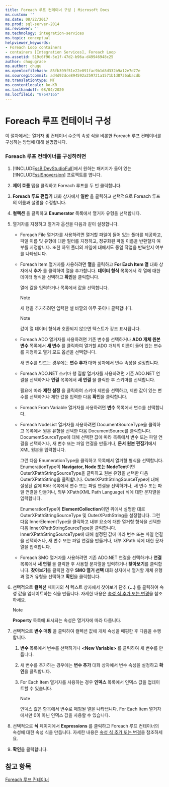 ```yaml
---
title: Foreach 루프 컨테이너 구성 | Microsoft Docs
ms.custom: ''
ms.date: 08/22/2017
ms.prod: sql-server-2014
ms.reviewer: ''
ms.technology: integration-services
ms.topic: conceptual
helpviewer_keywords:
- Foreach Loop containers
- containers [Integration Services], Foreach Loop
ms.assetid: 519c6f96-5e1f-47d2-b96a-d49946948c25
author: chugugrace
ms.author: chugu
ms.openlocfilehash: 85fb399f51e22e091fac9b1d8d332b9a12e7d77e
ms.sourcegitcommit: ad4d92dce894592a259721a1571b1d8736abacdb
ms.translationtype: MT
ms.contentlocale: ko-KR
ms.lasthandoff: 08/04/2020
ms.locfileid: "87647165"
---
```

# <a name="configure-a-foreach-loop-container"></a>Foreach 루프 컨테이너 구성
  이 절차에서는 열거자 및 컨테이너 수준의 속성 식을 비롯한 Foreach 루프 컨테이너를 구성하는 방법에 대해 설명합니다.  
  
### <a name="to-configure-the-foreach-loop-container"></a>Foreach 루프 컨테이너를 구성하려면  
  
1.  [!INCLUDE[ssBIDevStudioFull](../includes/ssbidevstudiofull-md.md)]에서 원하는 패키지가 들어 있는 [!INCLUDE[ssISnoversion](../includes/ssisnoversion-md.md)] 프로젝트를 엽니다.  
  
2.  **제어 흐름** 탭을 클릭하고 Foreach 루프를 두 번 클릭합니다.  
  
3.  **Foreach 루프 편집기** 대화 상자에서 **일반** 을 클릭하고 선택적으로 Foreach 루프의 이름과 설명을 수정합니다.  
  
4.  **컬렉션** 을 클릭하고 **Enumerator** 목록에서 열거자 유형을 선택합니다.  
  
5.  열거자를 지정하고 열거자 옵션을 다음과 같이 설정합니다.  
  
    -   Foreach File 열거자를 사용하려면 열거할 파일이 들어 있는 폴더를 제공하고, 파일 이름 및 유형에 대한 필터를 지정하고, 정규화된 파일 이름을 반환할지 여부를 지정합니다. 또한 하위 폴더의 파일에 대해서도 동일 작업을 반복할지 여부를 나타냅니다.  
  
    -   Foreach Item 열거자를 사용하려면 **열**을 클릭하고 **For Each Item 열** 대화 상자에서 **추가** 를 클릭하여 열을 추가합니다. **데이터 형식** 목록에서 각 열에 대한 데이터 형식을 선택하고 **확인**을 클릭합니다.  
  
         열에 값을 입력하거나 목록에서 값을 선택합니다.  
  
        > [!NOTE]  
        >  새 행을 추가하려면 입력한 셀 바깥의 아무 곳이나 클릭합니다.  
  
        > [!NOTE]  
        >  값이 열 데이터 형식과 호환되지 않으면 텍스트가 강조 표시됩니다.  
  
    -   Foreach ADO 열거자를 사용하려면 기존 변수를 선택하거나 **ADO 개체 원본 변수** 목록에서 **새 변수** 를 클릭하여 열거할 ADO 개체의 이름이 들어 있는 변수를 지정하고 열거 모드 옵션을 선택합니다.  
  
         새 변수를 만드는 경우에는 **변수 추가** 대화 상자에서 변수 속성을 설정합니다.  
  
    -   Foreach ADO.NET 스키마 행 집합 열거자를 사용하려면 기존 ADO.NET 연결을 선택하거나 **연결** 목록에서 **새 연결** 을 클릭한 후 스키마를 선택합니다.  
  
         필요에 따라 **제한 설정** 을 클릭하여 스키마 제한을 선택하고, 제한 값이 있는 변수를 선택하거나 제한 값을 입력한 다음 **확인**을 클릭합니다.  
  
    -   Foreach From Variable 열거자를 사용하려면 **변수** 목록에서 변수를 선택합니다.  
  
    -   Foreach NodeList 열거자를 사용하려면 DocumentSourceType을 클릭하고 목록에서 원본 유형을 선택한 다음 DocumentSource를 클릭합니다. DocumentSourceType에 대해 선택한 값에 따라 목록에서 변수 또는 파일 연결을 선택하거나, 새 변수 또는 파일 연결을 만들거나, **문서 원본 편집기**에서 XML 원본을 입력합니다.  
  
         그런 다음 EnumerationType을 클릭하고 목록에서 열거형 형식을 선택합니다. EnumerationType이 **Navigator, Node 또는 NodeText**이면 OuterXPathStringSourceType을 클릭하고 원본 유형을 선택한 다음 OuterXPathString을 클릭합니다. OuterXPathStringSourceType에 대해 설정된 값에 따라 목록에서 변수 또는 파일 연결을 선택하거나, 새 변수 또는 파일 연결을 만들거나, 외부 XPath(XML Path Language) 식에 대한 문자열을 입력합니다.  
  
         EnumerationType이 **ElementCollection**이면 위에서 설명한 대로 OuterXPathStringSourceType 및 OuterXPathString을 설정합니다. 그런 다음 InnerElementType을 클릭하고 내부 요소에 대한 열거형 형식을 선택한 다음 InnerXPathStringSourceType을 클릭합니다. InnerXPathStringSourceType에 대해 설정된 값에 따라 변수 또는 파일 연결을 선택하거나, 새 변수 또는 파일 연결을 만들거나, 내부 XPath 식에 대한 문자열을 입력합니다.  
  
    -   Foreach SMO 열거자를 사용하려면 기존 ADO.NET 연결을 선택하거나 **연결** 목록에서 **새 연결** 을 클릭한 후 사용할 문자열을 입력하거나 **찾아보기**를 클릭합니다. **찾아보기**를 클릭한 경우 **SMO 열거 선택** 대화 상자에서 열거할 개체 유형과 열거 유형을 선택하고 **확인**을 클릭합니다.  
  
6.  선택적으로 **컬렉션** 페이지의 **식** 텍스트 상자에서 찾아보기 단추 **(...)** 를 클릭하여 속성 값을 업데이트하는 식을 만듭니다. 자세한 내용은 [속성 식 추가 또는 변경](expressions/add-or-change-a-property-expression.md)을 참조하세요.  
  
    > [!NOTE]  
    >  **Property** 목록에 표시되는 속성은 열거자에 따라 다릅니다.  
  
7.  선택적으로 **변수 매핑** 을 클릭하여 컬렉션 값에 개체 속성을 매핑한 후 다음을 수행합니다.  
  
    1.  **변수** 목록에서 변수를 선택하거나 **\<New Variable>** 를 클릭하여 새 변수를 만듭니다.  
  
    2.  새 변수를 추가하는 경우에는 **변수 추가** 대화 상자에서 변수 속성을 설정하고 **확인**을 클릭합니다.  
  
    3.  For Each Item 열거자를 사용하는 경우 **인덱스** 목록에서 인덱스 값을 업데이트할 수 있습니다.  
  
        > [!NOTE]  
        >  인덱스 값은 항목에서 변수로 매핑될 열을 나타냅니다. For Each Item 열거자에서만 0이 아닌 인덱스 값을 사용할 수 있습니다.  
  
8.  선택적으로 **식** 페이지에서 **Expressions** 를 클릭하고 Foreach 루프 컨테이너의 속성에 대한 속성 식을 만듭니다. 자세한 내용은 [속성 식 추가 또는 변경](expressions/add-or-change-a-property-expression.md)을 참조하세요.  
  
9. **확인**을 클릭합니다.  
  
## <a name="see-also"></a>참고 항목  
 [Foreach 루프 컨테이너](control-flow/foreach-loop-container.md)  
  
  
